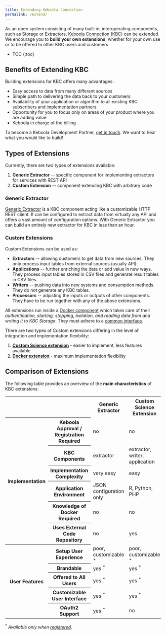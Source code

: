 ```yaml
---
title: Extending Keboola Connection
permalink: /extend/
---
```


As an open system consisting of many built-in, interoperating components, 
such as Storage or Extractors, [Keboola Connection (KBC)](/overview/) can be extended. 
We encourage you to **build your own extensions**, whether for your own use or to be offered to other KBC users and customers. 

* TOC
{:toc}

## Benefits of Extending KBC

Building extensions for KBC offers many advantages: 

- Easy access to data from many different sources
- Simple path to delivering the data back to your customers
- Availability of your application or algorithm to all existing KBC subscribers and implementation partners
- Opportunity for you to focus only on areas of your product where you are adding value 
- Keboola in charge of the billing 

To become a Keboola Development Partner, [get in touch](https://www.keboola.com/contact/). We want to hear
what you would like to build!

## Types of Extensions
Currently, there are two types of extensions available:

1. **Generic Extractor** -- specific component for implementing extractors 
for services with REST API
2. **Custom Extension** -- component extending KBC with arbitrary code

### Generic Extractor
[Generic Extractor](/extend/generic-extractor/) is a KBC component acting like a customizable HTTP REST client. 
It can be configured to extract data from virtually any API and offers a vast amount of configuration options. 
With Generic Extractor you can build an entirely new extractor for KBC in less than an hour. 

### Custom Extensions
Custom Extensions can be used as:

- **Extractors** -- allowing customers to get data from new sources. They only process input tables from external sources (usually API).
- **Applications** -- further enriching the data or add value in new ways. They process input tables stored in CSV files and generate result tables in CSV files. 
- **Writers** -- pushing data into new systems and consumption methods. They do not generate any KBC tables. 
- **Processors** -- adjusting the inputs or outputs of other components. They have to be run together with any of the above extensions. 

All extensions run inside a [Docker component](/integrate/docker-bundle) which takes care of their
*authentication, starting, stopping, isolation, and reading data from and writing it to KBC Storage*.
They must adhere to a [common interface](/extend/common-interface/).

There are two types of Custom extensions differing in the level of integration and implementation flexibility:

1. [**Custom Science extension**](/extend/custom-science/) - easier to implement, less features available
2. [**Docker extension**](/extend/docker/) - maximum implementation flexibility

## Comparison of Extensions
The following table provides an overview of the **main characteristics** of KBC extensions:

<table>
  <tr>
    <th colspan="2"></th>
    <th>Generic Extractor</th>
    <th>Custom Science Extension</th>
    <th>Docker Extension</th>
  </tr>
  <tr>
    <th rowspan="6">Implementation</th>
    <th>Keboola Approval / Registration Required</th>
    <td>no</td>
    <td>no</td>
    <td>yes</td>
  </tr>
  <tr>
    <th>KBC Components</th>
    <td>extractor</td>
    <td>extractor, writer, application</td>
    <td>extractor, writer, application</td>
  </tr>
  <tr>
    <th>Implementation Complexity</th>
    <td>very easy</td>
    <td>easy</td>
    <td>medium</td>
  </tr>
  <tr>
    <th>Application Environment</th>
    <td>JSON configuration only</td>
    <td>R, Python, PHP</td>
    <td>any</td>
  </tr>
  <tr>
    <th>Knowledge of Docker Required</th>
    <td>no</td>
    <td>no</td>
    <td>yes</td>
  </tr>
  <tr>
    <th>Uses External Code Repository</th>
    <td>no</td>
    <td>yes</td>
    <td>yes</td>
  </tr>
  <tr>
    <th rowspan="5">User Features</th>
    <th>Setup User Experience</th>
    <td>poor, customizable <sup>*</sup></td>
    <td>poor, customizable <sup>*</sup></td>
    <td>fully customizable</td>
  </tr>
  <tr>
    <th>Brandable</th>
    <td>yes <sup>*</sup></td>
    <td>yes <sup>*</sup></td>
    <td>yes</td>
  </tr>
  <tr>
    <th>Offered to All Users</th>
    <td>yes <sup>*</sup></td>
    <td>yes <sup>*</sup></td>
    <td>yes</td>
  </tr>
  <tr>
    <th>Customizable User Interface</th>
    <td>yes <sup>*</sup></td>
    <td>yes <sup>*</sup></td>
    <td>yes</td>
  </tr>
  <tr>
    <th>OAuth2 Support</th>
    <td>yes <sup>*</sup></td>
    <td>no</td>
    <td>yes</td>
  </tr>
</table>

<sup>\*</sup> *Available only when [registered](/extend/registration/).*

